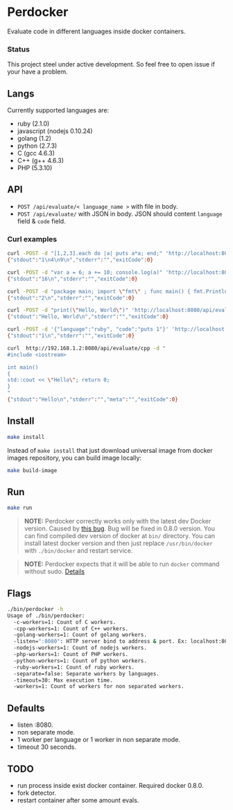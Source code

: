 Perdocker
====

Evaluate code in different languages inside docker containers.

### Status

This project steel under active development. So feel free to open issue
if your have a problem.

## Langs

Currently supported languages are:

- ruby (2.1.0)
- javascript (nodejs 0.10.24)
- golang (1.2)
- python (2.7.3)
- C (gcc 4.6.3)
- C++ (g++ 4.6.3)
- PHP (5.3.10)

## API

- `POST /api/evaluate/< language_name >` with file in body.
- `POST /api/evaluate/` with JSON in body. JSON should content
  `language` field & `code` field.

### Curl examples

```bash
curl -POST -d "[1,2,3].each do |a| puts a*a; end;" 'http://localhost:8080/api/evaluate/ruby'
{"stdout":"1\n4\n9\n","stderr":"","exitCode":0}

curl -POST -d "var a = 6; a += 10; console.log(a)" 'http://localhost:8080/api/evaluate/nodejs'
{"stdout":"16\n","stderr":"","exitCode":0}

curl -POST -d "package main; import \"fmt\" ; func main() { fmt.Println(1+1) }" 'http://localhost:8080/api/evaluate/golang'
{"stdout":"2\n","stderr":"","exitCode":0}

curl -POST -d "print(\"Hello, World\")" 'http://localhost:8080/api/evaluate/python'
{"stdout":"Hello, World\n","stderr":"","exitCode":0}

curl -POST -d '{"language":"ruby", "code":"puts 1"}' 'http://localhost:8080/api/evaluate'
{"stdout":"1\n","stderr":"","exitCode":0}

curl  http://192.168.1.2:8080/api/evaluate/cpp -d "
#include <iostream>

int main()
{
std::cout << \"Hello\"; return 0;
}
"
{"stdout":"Hello\n","stderr":"","meta":"","exitCode":0}
```
## Install

```bash
make install
```

Instead of `make install` that just download universal image from docker
images repository, you can build image locally:

```bash
make build-image
```

## Run

```bash
make run
```

> **NOTE:**
> Perdocker correctly works only with the latest dev Docker version. Caused by
> [this bug](https://github.com/dotcloud/docker/issues/1319). Bug
> will be fixed in 0.8.0 version. You can find compiled dev version
> of docker at `bin/` directory.
> You can install latest docker version and then just replace
> `/usr/bin/docker` with `./bin/docker` and restart service.

> **NOTE:**
> Perdocker expects that it will be able to run `docker` command without sudo.
> [Details](http://docs.docker.io/en/latest/use/basics/)

## Flags

```bash
./bin/perdocker -h
Usage of ./bin/perdocker:
  -c-workers=1: Count of C workers.
  -cpp-workers=1: Count of C++ workers.
  -golang-workers=1: Count of golang workers.
  -listen=":8080": HTTP server bind to address & port. Ex: localhost:80 or :80
  -nodejs-workers=1: Count of nodejs workers.
  -php-workers=1: Count of PHP workers.
  -python-workers=1: Count of python workers.
  -ruby-workers=1: Count of ruby workers.
  -separate=false: Separate workers by languages.
  -timeout=30: Max execution time.
  -workers=1: Count of workers for non separated workers.
```

## Defaults

- listen :8080.
- non separate mode.
- 1 worker per language or 1 worker in non separate mode.
- timeout 30 seconds.

## TODO

- run process inside exist docker container. Required docker 0.8.0.
- fork detector.
- restart container after some amount evals.
